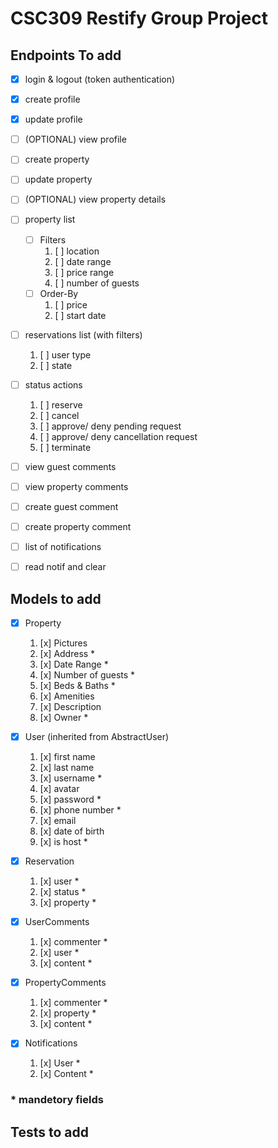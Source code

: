 # CSC309 Restify Group Project

## Endpoints To add
- [x] login & logout (token authentication)
- [x] create profile
- [x] update profile
- [ ] (OPTIONAL) view profile

- [ ] create property
- [ ] update property
- [ ] (OPTIONAL) view property details

- [ ] property list
    - [ ] Filters
        1. [ ] location
        2. [ ] date range
        3. [ ] price range
        4. [ ] number of guests
    - [ ] Order-By
        1. [ ] price
        2. [ ] start date

- [ ] reservations list (with filters)
    1. [ ] user type
    2. [ ] state

- [ ] status actions
    1. [ ] reserve
    2. [ ] cancel
    3. [ ] approve/ deny pending request
    4. [ ] approve/ deny cancellation request
    5. [ ] terminate

- [ ] view guest comments
- [ ] view property comments
- [ ] create guest comment
- [ ] create property comment

- [ ] list of notifications
- [ ] read notif and clear

## Models to add
- [x] Property
    1. [x] Pictures
    2. [x] Address *
    3. [x] Date Range *
    4. [x] Number of guests *
    5. [x] Beds & Baths *
    6. [x] Amenities
    7. [x] Description
    8. [x] Owner *

- [x] User (inherited from AbstractUser)
    1. [x] first name
    2. [x] last name
    3. [x] username *
    4. [x] avatar
    5. [x] password *
    6. [x] phone number *
    7. [x] email
    8. [x] date of birth
    8. [x] is host *

- [x] Reservation
    1. [x] user *
    2. [x] status *
    3. [x] property *

- [x] UserComments
    1. [x] commenter *
    2. [x] user *
    3. [x] content *

- [x] PropertyComments
    1. [x] commenter *
    2. [x] property *
    3. [x] content *

- [x] Notifications
    1. [x] User *
    2. [x] Content *

### \* mandetory fields

## Tests to add